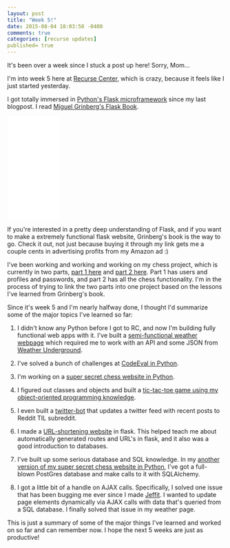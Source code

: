 ```yaml
---
layout: post
title: "Week 5!"
date: 2015-08-04 18:03:50 -0400
comments: true
categories: [recurse updates]
published= true
---
```


It's been over a week since I stuck a post up here! Sorry, Mom...

I'm into week 5 here at [Recurse Center](www.recurse.com), which is crazy, because it feels like I just started yesterday.
<!--more-->
I got totally immersed in [Python's Flask microframework](http://flask.pocoo.org/) since my last blogpost. I read [Miguel Grinberg's Flask Book](http://www.flaskbook.com/).

<iframe style="width:120px;height:240px;" marginwidth="0" marginheight="0" scrolling="no" frameborder="0" src="//ws-na.amazon-adsystem.com/widgets/q?ServiceVersion=20070822&OneJS=1&Operation=GetAdHtml&MarketPlace=US&source=ac&ref=tf_til&ad_type=product_link&tracking_id=frebir-20&marketplace=amazon&region=US&placement=1449372627&asins=1449372627&linkId=Y4OZWE6G6HEJJZRV&show_border=true&link_opens_in_new_window=true">
</iframe>

If you're interested in a pretty deep understanding of Flask, and if you want to make a extremely functional flask website, Grinberg's book is the way to go. Check it out, not just because buying it through my link gets me a couple cents in advertising profits from my Amazon ad :)

I've been working and working and working on my chess project, which is currently in two parts, [part 1 here](https://github.com/jeffthemaximum/crispy-hippopotamus) and [part 2 here](https://github.com/jeffthemaximum/hippopotamus). Part 1 has users and profiles and passwords, and part 2 has all the chess functionality. I'm in the process of trying to link the two parts into one project based on the lessons I've learned from Grinberg's book.

Since it's week 5 and I'm nearly halfway done, I thought I'd summarize some of the major topics I've learned so far:

1) I didn't know any Python before I got to RC, and now I'm building fully functional web apps with it. I've built a [semi-functional weather webpage](http://jeffweather.herokuapp.com) which required me to work with an API and some JSON from [Weather Underground](http://www.wunderground.com/).

2) I've solved a bunch of challenges at [CodeEval in Python](https://www.codeeval.com/profile/jeffthemaximum/).

3) I'm working on a [super secret chess website in Python](https://github.com/jeffthemaximum/hippopotamus).

4) I figured out classes and objects and built a [tic-tac-toe game using my object-oriented programming knowledge](https://github.com/jeffthemaximum/python-tic-tac-toe/blob/master/tic_tac_toe.py).

5) I even built a [twitter-bot](https://github.com/jeffthemaximum/python-tic-tac-toe) that updates a twitter feed with recent posts to Reddit TIL subreddit.

6) I made a [URL-shortening website](https://github.com/jeffthemaximum/flask-url-shortener) in flask. This helped teach me about automatically generated routes and URL's in flask, and it also was a good introduction to databases.

7) I've built up some serious database and SQL knowledge. In my [another version of my super secret chess website in Python](https://github.com/jeffthemaximum/crispy-hippopotamus), I've got a full-blown PostGres database and make calls to it with SQLAlchemy.

8) I got a little bit of a handle on AJAX calls. Specifically, I solved one issue that has been bugging me ever since I made [Jeffit](http://fast-woodland-8984.herokuapp.com/). I wanted to update page elements dynamically via AJAX calls with data that's queried from a SQL database. I finally solved that issue in my weather page.

This is just a summary of some of the major things I've learned and worked on so far and can remember now. I hope the next 5 weeks are just as productive!
